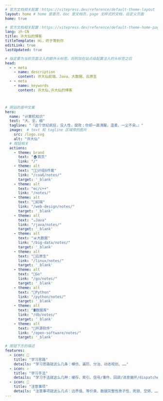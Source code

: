 ```yaml
---
# 官方文档相关配置：https://vitepress.dev/reference/default-theme-layout
layout: home # home 是首页，doc 是文档页，page 无样式的文档，自定义页面
home: true

# 官方文档相关配置：https://vitepress.dev/reference/default-theme-home-page
lang: zh-CN
title: 许大仙的博客
titleTemplate: Hi，终于等到你
editLink: true
lastUpdated: true

# 指定要为当前页面注入的额外头标签。将附加在站点级配置注入的头标签之后
head: 
  - - meta
    - name: description
      content: 许大仙前端、Java、大数据、云原生
  - - meta
    - name: keywords
      content: 许大仙,许大仙的博客



# 网站的居中文案
hero: 
  name: "计算机知识"
  text: "大、全、细"
  tagline: "『这个世纪疯狂，没人性，腐败；你却一直清醒，温柔，一尘不染。』"
  image:  # text 和 tagline 区域旁的图片
    src: /logo.svg
    alt: "许大仙"
  # 按钮相关
  actions:
    - theme: brand
      text: "🏠首页"
      link: "/"        
    - theme: alt
      text: "🧑‍💻计组6件套"
      link: "/coa6/notes/"
      target: '_blank'      
    - theme: alt
      text: "⚙️c/c++"
      link: "/notes/"       
    - theme: alt
      text: "🎨前端"
      link: "/web-design/notes/"
      target: '_blank'
    - theme: alt
      text: "☕Java"
      link: "/java/notes/"
      target: '_blank'
    - theme: alt
      text: "📊大数据"
      link: "/big-data/notes/"
      target: '_blank'
    - theme: alt
      text: "🌱云原生"
      link: "/linux/notes/"
      target: '_blank'
    - theme: alt
      text: "🐹Go"
      link: "/go/notes/"
      target: '_blank'  
    - theme: alt
      text: "🐍Python"
      link: "/python/notes/"
      target: '_blank'  
    - theme: alt
      text: "🛢️数据库"
      link: "/db/notes/"
      target: '_blank'              
    - theme: alt
      text: "🤝开源软件"
      link: "/open-software/notes/"
      target: '_blank'

# 按钮下方的描述
features:
  - icon: 🧠
    title: "学习思路"
    details: "学习思路就这么几条：模仿、遍历、分治、动态规划、……"
  - icon: ✍️
    title: "学习手法"
    details: "学习手法就这么几种：缓存、索引、信号/事件、回调/消息循环/dispatcher、……"
  - icon: 🚨
    title: "注意事项"
    details: "注意事项就这么几点：边界值、等价类、数据完整性原子性、死锁、空转、……"
---
```


<confetti />
<HomeUnderline />


